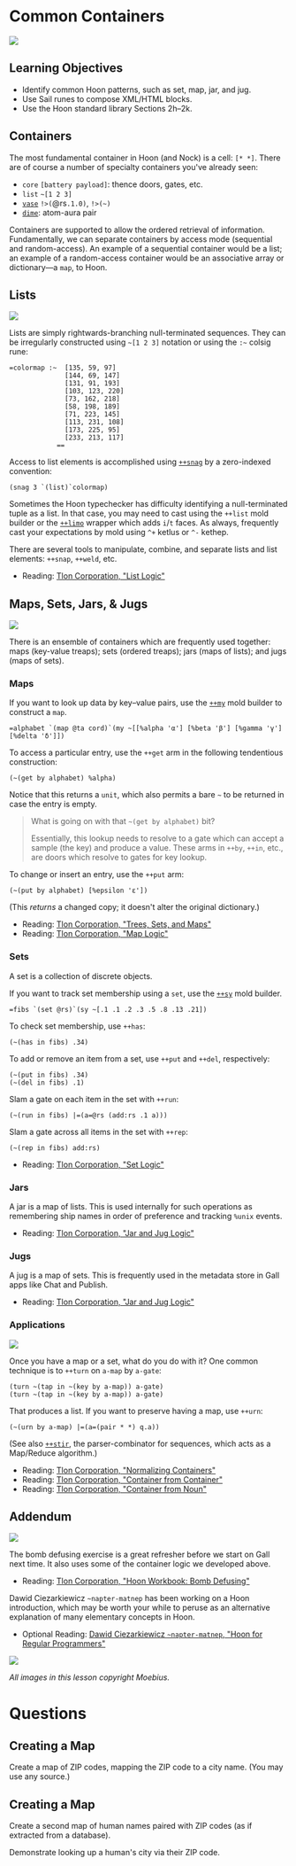 # Common Containers

![](../img/16-header-moebius1.png)

## Learning Objectives

- Identify common Hoon patterns, such as set, map, jar, and jug.
- Use Sail runes to compose XML/HTML blocks.
- Use the Hoon standard library Sections 2h–2k.

## Containers

The most fundamental container in Hoon (and Nock) is a cell: `[* *]`. There are of course a number of specialty containers you've already seen:

- `core` `[battery payload]`: thence doors, gates, etc.
- `list` `~[1 2 3]`
- [`vase`](https://urbit.org/docs/reference/library/4o/#vase) `!>(`@rs`.1.0)`, `!>(~)`
- [`dime`](https://urbit.org/docs/reference/library/3g/#dime): atom-aura pair

Containers are supported to allow the ordered retrieval of information. Fundamentally, we can separate containers by access mode (sequential and random-access). An example of a sequential container would be a list; an example of a random-access container would be an associative array or dictionary—a `map`, to Hoon.

## Lists

![](../img/16-header-moebius2.png)

Lists are simply rightwards-branching null-terminated sequences. They can be irregularly constructed using `~[1 2 3]` notation or using the `:~` colsig rune:

```hoon
=colormap :~  [135, 59, 97]
              [144, 69, 147]
              [131, 91, 193]
              [103, 123, 220]
              [73, 162, 218]
              [58, 198, 189]
              [71, 223, 145]
              [113, 231, 108]
              [173, 225, 95]
              [233, 213, 117]
            ==
```

Access to list elements is accomplished using [`++snag`](https://urbit.org/docs/reference/library/2b/#snag) by a zero-indexed convention:

```hoon
(snag 3 `(list)`colormap)
```

Sometimes the Hoon typechecker has difficulty identifying a null-terminated tuple as a list. In that case, you may need to cast using the `++list` mold builder or the [`++limo`](https://urbit.org/docs/reference/library/2b/#limo) wrapper which adds `i`/`t` faces. As always, frequently cast your expectations by mold using `^+` ketlus or `^-` kethep.

There are several tools to manipulate, combine, and separate lists and list elements: `++snap`, `++weld`, etc.

- Reading: [Tlon Corporation, "List Logic"](https://urbit.org/docs/reference/library/2b/)

## Maps, Sets, Jars, & Jugs

![](../img/16-header-moebius3.png)

There is an ensemble of containers which are frequently used together: maps (key-value treaps); sets (ordered treaps); jars (maps of lists); and jugs (maps of sets).

### Maps

If you want to look up data by key–value pairs, use the [`++my`](https://urbit.org/docs/reference/library/2m/#my) mold builder to construct a `map`.

```hoon
=alphabet `(map @ta cord)`(my ~[[%alpha 'α'] [%beta 'β'] [%gamma 'γ'] [%delta 'δ']])
```

To access a particular entry, use the `++get` arm in the following tendentious construction:

```hoon
(~(get by alphabet) %alpha)
```

Notice that this returns a `unit`, which also permits a bare `~` to be returned in case the entry is empty.

> What is going on with that `~(get by alphabet)` bit?
>
> Essentially, this lookup needs to resolve to a gate which can accept a sample (the key) and produce a value. These arms in `++by`, `++in`, etc., are doors which resolve to gates for key lookup.

To change or insert an entry, use the `++put` arm:

```hoon
(~(put by alphabet) [%epsilon 'ε'])
```

(This _returns_ a changed copy; it doesn't alter the original dictionary.)

- Reading: [Tlon Corporation, "Trees, Sets, and Maps"](https://urbit.org/docs/hoon/hoon-school/hoon-school/trees-sets-and-maps/)
- Reading: [Tlon Corporation, "Map Logic"](https://urbit.org/docs/reference/library/2i/)

### Sets

A set is a collection of discrete objects.

If you want to track set membership using a `set`, use the [`++sy`](https://urbit.org/docs/reference/library/2m/#sy) mold builder.

```hoon
=fibs `(set @rs)`(sy ~[.1 .1 .2 .3 .5 .8 .13 .21])
```

To check set membership, use `++has`:

```hoon
(~(has in fibs) .34)
```

To add or remove an item from a set, use `++put` and `++del`, respectively:

```hoon
(~(put in fibs) .34)
(~(del in fibs) .1)
```

Slam a gate on each item in the set with `++run`:

```hoon
(~(run in fibs) |=(a=@rs (add:rs .1 a)))
```

Slam a gate across all items in the set with `++rep`:

```hoon
(~(rep in fibs) add:rs)
```

- Reading: [Tlon Corporation, "Set Logic"](https://urbit.org/docs/reference/library/2h/)

### Jars

A jar is a map of lists. This is used internally for such operations as remembering ship names in order of preference and tracking `%unix` events.

- Reading: [Tlon Corporation, "Jar and Jug Logic"](https://urbit.org/docs/reference/library/2j/)

### Jugs

A jug is a map of sets. This is frequently used in the metadata store in Gall apps like Chat and Publish.

- Reading: [Tlon Corporation, "Jar and Jug Logic"](https://urbit.org/docs/reference/library/2j/)

### Applications

![](../img/16-header-moebius4.png)

Once you have a map or a set, what do you do with it? One common technique is to `++turn` on `a-map` by `a-gate`:

```hoon
(turn ~(tap in ~(key by a-map)) a-gate)
(turn ~(tap in ~(key by a-map)) a-gate)
```

That produces a list. If you want to preserve having a map, use `++urn`:

```hoon
(~(urn by a-map) |=(a=(pair * *) q.a))
```

(See also [`++stir`](https://urbit.org/docs/reference/library/4f/#stir), the parser-combinator for sequences, which acts as a Map/Reduce algorithm.)

- Reading: [Tlon Corporation, "Normalizing Containers"](https://urbit.org/docs/reference/library/2o/)
- Reading: [Tlon Corporation, "Container from Container"](https://urbit.org/docs/reference/library/2l/)
- Reading: [Tlon Corporation, "Container from Noun"](https://urbit.org/docs/reference/library/2m/)

## Addendum

![](../img/16-header-moebius5.png)

The bomb defusing exercise is a great refresher before we start on Gall next time. It also uses some of the container logic we developed above.

- Reading: [Tlon Corporation, "Hoon Workbook: Bomb Defusing"](https://urbit.org/docs/hoon/hoon-school/workbook/bomb/)

Dawid Ciezarkiewicz `~napter-matnep` has been working on a Hoon introduction, which may be worth your while to peruse as an alternative explanation of many elementary concepts in Hoon.

- Optional Reading: [Dawid Ciezarkiewicz `~napter-matnep`, "Hoon for Regular Programmers"](https://hackmd.io/IYd4RkpBQVqQTehmJeoxRw)

![](../img/16-header-moebius6.png)

_All images in this lesson copyright Moebius._

# Questions

## Creating a Map

Create a map of ZIP codes, mapping the ZIP code to a city name. (You may use any source.)

## Creating a Map

Create a second map of human names paired with ZIP codes (as if extracted from a database).

Demonstrate looking up a human's city via their ZIP code.
